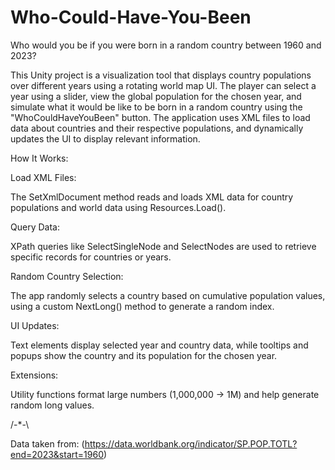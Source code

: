 # Who-Could-Have-You-Been
Who would you be if you were born in a random country between 1960 and 2023?

This Unity project is a visualization tool that displays country populations over different years using a rotating world map UI. The player can select a year using a slider, view the global population for the chosen year, and simulate what it would be like to be born in a random country using the "WhoCouldHaveYouBeen" button. The application uses XML files to load data about countries and their respective populations, and dynamically updates the UI to display relevant information.

How It Works:


Load XML Files:

The SetXmlDocument method reads and loads XML data for country populations and world data using Resources.Load<TextAsset>().

Query Data:

XPath queries like SelectSingleNode and SelectNodes are used to retrieve specific records for countries or years.

Random Country Selection:

The app randomly selects a country based on cumulative population values, using a custom NextLong() method to generate a random index.

UI Updates:

Text elements display selected year and country data, while tooltips and popups show the country and its population for the chosen year.

Extensions:

Utility functions format large numbers (1,000,000 -> 1M) and help generate random long values.

/-*-\

Data taken from: (https://data.worldbank.org/indicator/SP.POP.TOTL?end=2023&start=1960)
